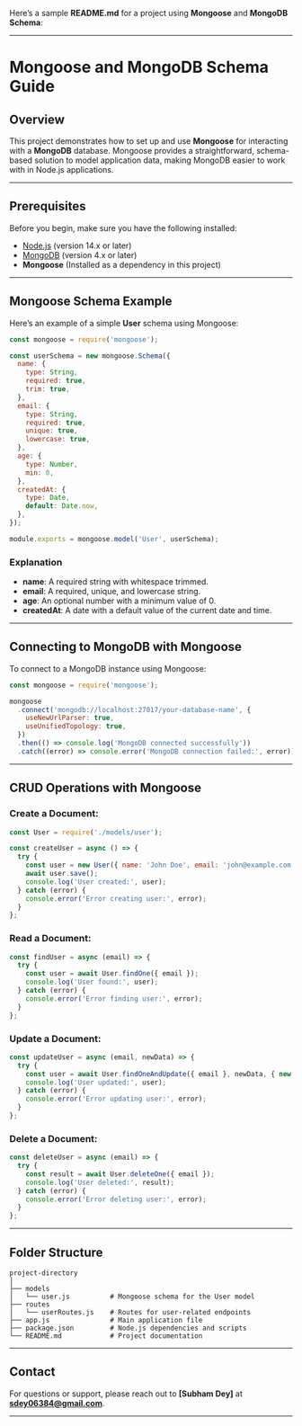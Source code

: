 Here’s a sample **README.md** for a project using **Mongoose** and **MongoDB Schema**:

---

# Mongoose and MongoDB Schema Guide  

## Overview  
This project demonstrates how to set up and use **Mongoose** for interacting with a **MongoDB** database. Mongoose provides a straightforward, schema-based solution to model application data, making MongoDB easier to work with in Node.js applications.

---

## Prerequisites  
Before you begin, make sure you have the following installed:  

- [Node.js](https://nodejs.org/) (version 14.x or later)  
- [MongoDB](https://www.mongodb.com/) (version 4.x or later)  
- **Mongoose** (Installed as a dependency in this project)  

---



## Mongoose Schema Example  

Here’s an example of a simple **User** schema using Mongoose:  

```javascript
const mongoose = require('mongoose');

const userSchema = new mongoose.Schema({
  name: {
    type: String,
    required: true,
    trim: true,
  },
  email: {
    type: String,
    required: true,
    unique: true,
    lowercase: true,
  },
  age: {
    type: Number,
    min: 0,
  },
  createdAt: {
    type: Date,
    default: Date.now,
  },
});

module.exports = mongoose.model('User', userSchema);
```

### Explanation  
- **name**: A required string with whitespace trimmed.  
- **email**: A required, unique, and lowercase string.  
- **age**: An optional number with a minimum value of 0.  
- **createdAt**: A date with a default value of the current date and time.  

---

## Connecting to MongoDB with Mongoose  

To connect to a MongoDB instance using Mongoose:  

```javascript
const mongoose = require('mongoose');

mongoose
  .connect('mongodb://localhost:27017/your-database-name', {
    useNewUrlParser: true,
    useUnifiedTopology: true,
  })
  .then(() => console.log('MongoDB connected successfully'))
  .catch((error) => console.error('MongoDB connection failed:', error));
```

---

## CRUD Operations with Mongoose  

### Create a Document:  
```javascript
const User = require('./models/user');

const createUser = async () => {
  try {
    const user = new User({ name: 'John Doe', email: 'john@example.com', age: 30 });
    await user.save();
    console.log('User created:', user);
  } catch (error) {
    console.error('Error creating user:', error);
  }
};
```

### Read a Document:  
```javascript
const findUser = async (email) => {
  try {
    const user = await User.findOne({ email });
    console.log('User found:', user);
  } catch (error) {
    console.error('Error finding user:', error);
  }
};
```

### Update a Document:  
```javascript
const updateUser = async (email, newData) => {
  try {
    const user = await User.findOneAndUpdate({ email }, newData, { new: true });
    console.log('User updated:', user);
  } catch (error) {
    console.error('Error updating user:', error);
  }
};
```

### Delete a Document:  
```javascript
const deleteUser = async (email) => {
  try {
    const result = await User.deleteOne({ email });
    console.log('User deleted:', result);
  } catch (error) {
    console.error('Error deleting user:', error);
  }
};
```

---

## Folder Structure  

```
project-directory
│
├── models
│   └── user.js          # Mongoose schema for the User model
├── routes
│   └── userRoutes.js    # Routes for user-related endpoints
├── app.js               # Main application file
├── package.json         # Node.js dependencies and scripts
└── README.md            # Project documentation
```

---



## Contact  
For questions or support, please reach out to **[Subham Dey]** at **sdey06384@gmail.com**.  

---


